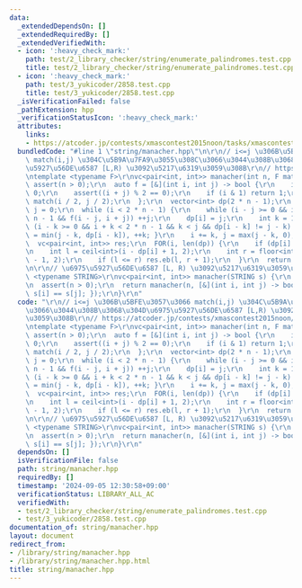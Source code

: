 ```yaml
---
data:
  _extendedDependsOn: []
  _extendedRequiredBy: []
  _extendedVerifiedWith:
  - icon: ':heavy_check_mark:'
    path: test/2_library_checker/string/enumerate_palindromes.test.cpp
    title: test/2_library_checker/string/enumerate_palindromes.test.cpp
  - icon: ':heavy_check_mark:'
    path: test/3_yukicoder/2858.test.cpp
    title: test/3_yukicoder/2858.test.cpp
  _isVerificationFailed: false
  _pathExtension: hpp
  _verificationStatusIcon: ':heavy_check_mark:'
  attributes:
    links:
    - https://atcoder.jp/contests/xmascontest2015noon/tasks/xmascontest2015_c
  bundledCode: "#line 1 \"string/manacher.hpp\"\n\r\n// i<=j \u306B\u5BFE\u3057\u3066\
    \ match(i,j) \u304C\u5B9A\u7FA9\u3055\u308C\u3066\u3044\u308B\u3068\u304D\u6975\
    \u5927\u56DE\u6587 [L,R) \u3092\u5217\u6319\u3059\u308B\r\n// https://atcoder.jp/contests/xmascontest2015noon/tasks/xmascontest2015_c\r\
    \ntemplate <typename F>\r\nvc<pair<int, int>> manacher(int n, F match) {\r\n \
    \ assert(n > 0);\r\n  auto f = [&](int i, int j) -> bool {\r\n    if (i > j) return\
    \ 0;\r\n    assert((i + j) % 2 == 0);\r\n    if (i & 1) return 1;\r\n    return\
    \ match(i / 2, j / 2);\r\n  };\r\n  vector<int> dp(2 * n - 1);\r\n  int i = 0,\
    \ j = 0;\r\n  while (i < 2 * n - 1) {\r\n    while (i - j >= 0 && i + j < 2 *\
    \ n - 1 && f(i - j, i + j)) ++j;\r\n    dp[i] = j;\r\n    int k = 1;\r\n    while\
    \ (i - k >= 0 && i + k < 2 * n - 1 && k < j && dp[i - k] != j - k) { dp[i + k]\
    \ = min(j - k, dp[i - k]), ++k; }\r\n    i += k, j = max(j - k, 0);\r\n  }\r\n\
    \  vc<pair<int, int>> res;\r\n  FOR(i, len(dp)) {\r\n    if (dp[i] == 0) continue;\r\
    \n    int l = ceil<int>(i - dp[i] + 1, 2);\r\n    int r = floor<int>(i + dp[i]\
    \ - 1, 2);\r\n    if (l <= r) res.eb(l, r + 1);\r\n  }\r\n  return res;\r\n}\r\
    \n\r\n// \u6975\u5927\u56DE\u6587 [L, R) \u3092\u5217\u6319\u3059\u308B\r\ntemplate\
    \ <typename STRING>\r\nvc<pair<int, int>> manacher(STRING s) {\r\n  int n = len(s);\r\
    \n  assert(n > 0);\r\n  return manacher(n, [&](int i, int j) -> bool { return\
    \ s[i] == s[j]; });\r\n}\r\n"
  code: "\r\n// i<=j \u306B\u5BFE\u3057\u3066 match(i,j) \u304C\u5B9A\u7FA9\u3055\u308C\
    \u3066\u3044\u308B\u3068\u304D\u6975\u5927\u56DE\u6587 [L,R) \u3092\u5217\u6319\
    \u3059\u308B\r\n// https://atcoder.jp/contests/xmascontest2015noon/tasks/xmascontest2015_c\r\
    \ntemplate <typename F>\r\nvc<pair<int, int>> manacher(int n, F match) {\r\n \
    \ assert(n > 0);\r\n  auto f = [&](int i, int j) -> bool {\r\n    if (i > j) return\
    \ 0;\r\n    assert((i + j) % 2 == 0);\r\n    if (i & 1) return 1;\r\n    return\
    \ match(i / 2, j / 2);\r\n  };\r\n  vector<int> dp(2 * n - 1);\r\n  int i = 0,\
    \ j = 0;\r\n  while (i < 2 * n - 1) {\r\n    while (i - j >= 0 && i + j < 2 *\
    \ n - 1 && f(i - j, i + j)) ++j;\r\n    dp[i] = j;\r\n    int k = 1;\r\n    while\
    \ (i - k >= 0 && i + k < 2 * n - 1 && k < j && dp[i - k] != j - k) { dp[i + k]\
    \ = min(j - k, dp[i - k]), ++k; }\r\n    i += k, j = max(j - k, 0);\r\n  }\r\n\
    \  vc<pair<int, int>> res;\r\n  FOR(i, len(dp)) {\r\n    if (dp[i] == 0) continue;\r\
    \n    int l = ceil<int>(i - dp[i] + 1, 2);\r\n    int r = floor<int>(i + dp[i]\
    \ - 1, 2);\r\n    if (l <= r) res.eb(l, r + 1);\r\n  }\r\n  return res;\r\n}\r\
    \n\r\n// \u6975\u5927\u56DE\u6587 [L, R) \u3092\u5217\u6319\u3059\u308B\r\ntemplate\
    \ <typename STRING>\r\nvc<pair<int, int>> manacher(STRING s) {\r\n  int n = len(s);\r\
    \n  assert(n > 0);\r\n  return manacher(n, [&](int i, int j) -> bool { return\
    \ s[i] == s[j]; });\r\n}\r\n"
  dependsOn: []
  isVerificationFile: false
  path: string/manacher.hpp
  requiredBy: []
  timestamp: '2024-09-05 12:30:58+09:00'
  verificationStatus: LIBRARY_ALL_AC
  verifiedWith:
  - test/2_library_checker/string/enumerate_palindromes.test.cpp
  - test/3_yukicoder/2858.test.cpp
documentation_of: string/manacher.hpp
layout: document
redirect_from:
- /library/string/manacher.hpp
- /library/string/manacher.hpp.html
title: string/manacher.hpp
---
```

